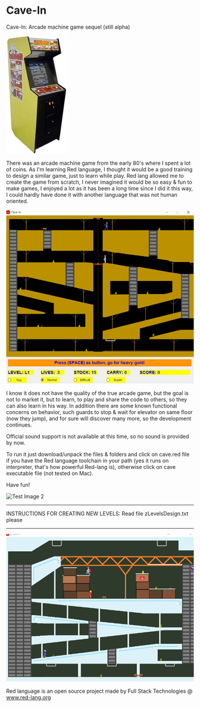 # Cave-In
Cave-In: Arcade machine game sequel (still alpha)

![Test Image 0](/scenes/bagman.jpg)

There was an arcade machine game from the early 80's where I spent a lot of coins. As I'm learning Red language, I thought it would be a good training to design a similar game, just to learn while play. Red lang allowed me to create the game from scratch, I never imagined it would be so easy & fun to make games, I enjoyed a lot as it has been a long time since I did it this way, I could hardly have done it with another language that was not human oriented. 

![Test Image 1](/scenes/cavein.jpg)

I know it does not have the quality of the true arcade game, but the goal is not to market it, but to learn, to play and share the code to others, so they can also learn in his way. In addition there are some known functional concerns on behavior, such guards to stop & wait for elevator on same floor (now they jump), and for sure will discover many more, so the development continues. 

Official sound support is not available at this time, so no sound is provided by now.

To run it just download/unpack the files & folders and click on cave.red file if you have the Red language toolchain in your path (yes it runs on interpreter, that's how powerful Red-lang is), otherwise click on cave executable file (not tested on Mac).

Have fun!

![Test Image 2](/scenes/Level.gif)

**********************************************************************************************************
INSTRUCTIONS FOR CREATING NEW LEVELS: Read file  zLevelsDesign.txt   please
**********************************************************************************************************

![Test Image 3](/scenes/Levelb.gif)

Red language is an open source project made by Full Stack Technologies @ www.red-lang.org
